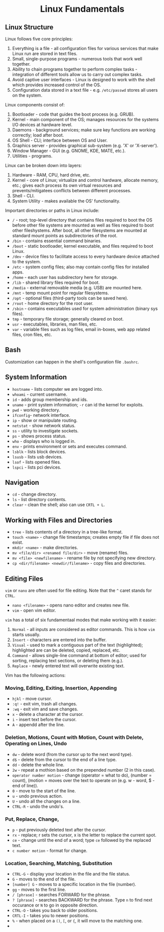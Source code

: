 # <h1 style="text-align:center">Linux Fundamentals</h1>

## Linux Structure

Linux follows five core principles:

1. Everything is a file - all configuration files for various services that make Linux run are stored in text files. 
2. Small, single-purpose programs - numerous tools that work well together.
3. Ability to chain programs together to perform complex tasks - integration of different tools allow us to carry out complex tasks.
4. Avoid captive user interfaces - Linux is designed to work with the shell which provides increased control of the OS.
5. Configuration data stored in a text file - e.g. ```/etc/passwd``` stores all users on the system.

Linux components consist of:

1. Bootloader - code that guides the boot process (e.g. GRUB).
2. Kernel - main component of the OS; manages resources for the systems I/O devices at hardware level.
3. Daemons - background services; make sure key functions are working correctly; load after boot. 
4. OS Shell - CLI; interface between OS and User. 
5. Graphics server - provides graphical sub-system (e.g. 'X' or 'X-server').
6. Window Manager - GUI (e.g. GNOME, KDE, MATE, etc.). 
7. Utilities - programs.

Linux can be broken down into layers:

1. Hardware - RAM, CPU, hard drive, etc.
2. Kernel - core of Linux; virtualize and control hardware, allocate memory, etc.; gives each process its own virtual resources and prevents/mitigatees conflicts between different processes.
3. Shell - CLI.
4. System Utility - makes available the OS' functionality. 

Important directories or paths in Linux include: 

* ```/``` - root; top-level directory that contains files required to boot the OS before other file systems are mounted as well as files required to boot other fileshystems. After boot, all other filesystems are mounted at standard mount points as subdirectories of the root.
* ```/bin``` - contains essential command binaries.
* ```/boot``` - static bootloader, kernel executable, and files required to boot Linux.
* ```/dev``` - device files to facilitate access to every hardware device attached to the system.
* ```/etc``` - system config files; also may contain config files for installed apps.
* ```/home``` - each user has subdirectory here for storage.
* ```/lib``` - shared library files required for boot.
* ```/media``` - external removable media (e.g. USB) are mounted here.
* ```/mnt``` - temp mount point for regular filesystems.
* ```/opt``` - optional files (third-party tools can be saved here).
* ```/root``` - home directory for the root user.
* ```/sbin``` - contains executables used for system administration (binary sys files).
* ```tmp``` - temporary file storage; generally cleared on boot.
* ```usr``` - executables, libraries, man files, etc.
* ```var``` - variable files such as log files, email in-boxes, web app related files, cron files, etc.

## Bash

Customization can happen in the shell's configuration file ```.bashrc```.

## System Information

* ```hostname``` - lists computer we are logged into.
* ```whoami``` - current username.
* ```id``` - adds group membership and ids.
* ```uname``` - print system information; ```-r``` can id the kernel for exploits.
* ```pwd``` - working directory.
* ```ifconfig```- network interface.
* ```ip``` - show or manipulate routing.
* ```netstat``` - show network status.
* ```ss``` - utility to investigate sockets.
* ```ps``` - shows process status.
* ```who``` - displays who is logged in.
* ```env``` - prints environment or sets and executes command.
* ```lsblk``` - lists block devices.
* ```lsusb``` - lists usb devices.
* ```lsof``` - lists opened files.
* ```lspci``` - lists pci devices.

## Navigation

* ```cd```  - change directory.
* ```ls``` - list directory contents.
* ```clear``` - clean the shell; also can use ```CRTL + L```.

## Working with Files and Directories

* ```tree``` - lists contents of a directory in a tree-like format.
* ```touch <name>``` - change file timestamps; creates empty file if file does not exist.
* ```mkdir <name>``` - make directories.
* ```mv <file/dir> <renamed file/dir>``` - move (rename) files.
* ```mv <file> <newfilename>``` - rename file by not specifying new directory.
* ```cp <dir/filename> <newdir/filename>``` - copy files and directories.

## Editing Files

```vim``` or ```nano``` are often used for file editing. Note that the ```^``` caret stands for ```CTRL```. 

* ```nano <filename>``` - opens nano editor and creates new file.
* ```vim``` - open vim editor.

```vim``` has a total of six fundamentaal modes that make working with it easier:

1. ```Normal``` - all inputs are considered as editor commands. This is how ```vim``` starts usually.
2. ```Insert``` - characters are entered into the buffer.
3. ```Visual``` - used to mark a contiguous part of the text (highlighted); highlighted are can be deleted, copied, replaced, etc.
4. ```Command``` - allows single-line command at bottom of editor; used for sorting, replacing text sections, or deleting them (e.g.). 
5. ```Replace``` - newly entered text will overwrite existing text. 

Vim has the following actions:

### Moving, Editing, Exiting, Insertion, Appending
* ```hjkl``` - move cursor.
* ```:q!``` - exit vim, trash all changes.
* ```:wq``` - exit vim and save changes.
* ```x``` - delete a character at the cursor.
* ```i``` - insert text before the cursor.
* ```A``` - appendd after the line.
### Deletion, Motions, Count with Motion, Count with Delete, Operating on Lines, Undo
* ```dw``` - delete word (from the cursor up to the next word type).
* ```d$``` - delete from the cursor to the end of a line type.
* ```dd``` - delete the whole line.
* ```2w``` - repeat a mothion based on the prepended number (2 in this case). 
* ```operator number motion``` - change (operator = what to do), (number = count), (motion = moves over the text to operate on (e.g. w - word, $ - end of line)).
* ```0``` - move to the start of the line.
* ```u``` - undo previous action.
* ```U``` - undo all the changes on a line.
* ```CTRL-R``` - undo the undo's.
### Put, Replace, Change, 
* ```p``` - put previously deleted text after the cursor.
* ```rx``` - replace; r sets the cursor, x is the letter to replace the current spot.
* ```ce``` - change until the end of a word; type ```ce``` followed by the replaced text.
* ```c number motion``` - format for change.
### Location, Searching, Matching, Substitution
* ```CTRL-G``` - display your location in the file and the file status.
* ```G``` - moves to the end of the file.
* ```[number] G``` - moves to a specific location in the file (number).
* ```gg``` - moves to the first line.
* ```/ [phrase]``` - searches FORWARD for the phrase.
* ```? [phrase]``` - searches BACKWARD for the phrase. Type ```n``` to find next occurance or ```N``` to go in opposite direction.
* ```CTRL-O``` - takes you back to older positions.
* ```CRTL-I``` - takes you to newer positions.
* ```%``` - when placed on a ```()```, ```[```, or ```{```, it will move to the matching one.
* 